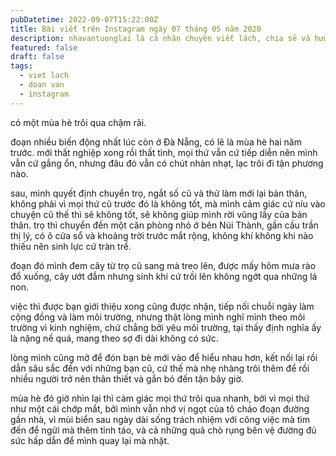```yaml
---
pubDatetime: 2022-09-07T15:22:00Z
title: Bài viết trên Instagram ngày 07 tháng 05 năm 2020
description: nhavantuonglai là cá nhân chuyên viết lách, chia sẻ và hướng dẫn mọi người thuần thục hơn khi thực hành viết lách mỗi ngày qua những bài chia sẻ ngắn trên Instagram chính thức.
featured: false
draft: false
tags:
  - viet lach
  - doan van
  - instagram
---
```


có một mùa hè trôi qua chậm rãi.

đoạn nhiều biến động nhất lúc còn ở Đà Nẵng, có lẽ là mùa hè hai năm trước. mới thất nghiệp xong rồi thất tình, mọi thứ vẫn cứ tiếp diễn nên mình vẫn cứ gắng ổn, nhưng đâu đó vẫn có chút nhàn nhạt, lạc trôi đi tận phương nào.

sau, mình quyết định chuyển trọ, ngắt số cũ và thử làm mới lại bản thân, không phải vì mọi thứ cũ trước đó là không tốt, mà mình cảm giác cứ níu vào chuyện cũ thế thì sẽ không tốt, sẽ không giúp mình rời vũng lầy của bản thân. trọ thì chuyển đến một căn phòng nhỏ ở bên Núi Thành, gần cầu trần thị lý, có ô cửa sổ và khoảng trời trước mắt rộng, không khí không khi nào thiếu nên sinh lực cứ tràn trề.

đoạn đó mình đem cây từ trọ cũ sang mà treo lên, được mấy hôm mưa rào đổ xuống, cây ướt đẫm nhưng sinh khí cứ trồi lên không ngớt qua những lá non.

việc thì được bạn giới thiệu xong cũng được nhận, tiếp nối chuỗi ngày làm cộng đồng và làm môi trường, nhưng thật lòng mình nghĩ mình theo môi trường vì kinh nghiệm, chứ chẳng bởi yêu môi trường, tại thấy định nghĩa ấy là nặng nề quá, mang theo sợ đi dài không có sức.

lòng mình cũng mở để đón bạn bè mới vào để hiểu nhau hơn, kết nối lại rồi dẫn sâu sắc đến với những bạn cũ, cứ thế mà nhẹ nhàng trôi thêm để rồi nhiều người trở nên thân thiết và gắn bó đến tận bây giờ.

mùa hè đó giờ nhìn lại thì cảm giác mọi thứ trôi qua nhanh, bởi vì mọi thứ như một cái chớp mắt, bởi mình vẫn nhớ vị ngọt của tô cháo đoạn đường gần nhà, vì mùi biển sau ngày dài sống trách nhiệm với công việc mà tìm đến để ngửi mà thêm tỉnh táo, và cả những quả chò rụng bên vệ đường đủ sức hấp dẫn để mình quay lại mà nhặt.
